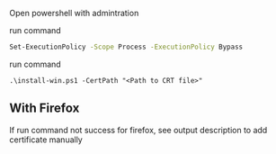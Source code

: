 Open powershell with admintration 

run command

```bash
Set-ExecutionPolicy -Scope Process -ExecutionPolicy Bypass
```

run command 
```
.\install-win.ps1 -CertPath "<Path to CRT file>"
```

## With Firefox

If run command not success for firefox, see output description to add certificate manually 
